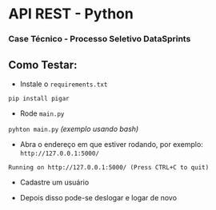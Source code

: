 # API REST - Python
### Case Técnico - Processo Seletivo **DataSprints**  
  
## Como Testar:
- Instale o `requirements.txt`

`pip install pigar`
- Rode `main.py`

`pyhton main.py` *(exemplo usando bash)*

- Abra o endereço em que estiver rodando, por exemplo: `http://127.0.0.1:5000/`

`Running on http://127.0.0.1:5000/ (Press CTRL+C to quit)`

- Cadastre um usuário

- Depois disso pode-se deslogar e logar de novo
